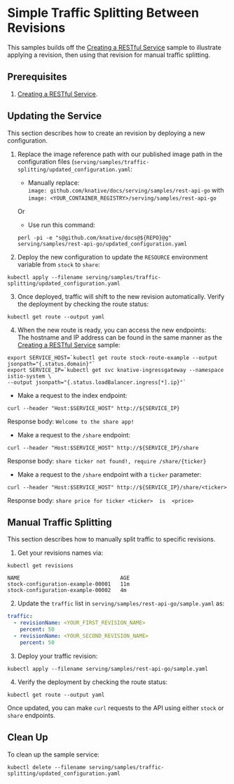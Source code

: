 # Simple Traffic Splitting Between Revisions

This samples builds off the [Creating a RESTful Service](../rest-api-go) sample
to illustrate applying a revision, then using that revision for manual traffic splitting.

## Prerequisites

1. [Creating a RESTful Service](../rest-api-go).

## Updating the Service

This section describes how to create an revision by deploying a new configuration.

1. Replace the image reference path with our published image path in the configuration files (`serving/samples/traffic-splitting/updated_configuration.yaml`:  
    * Manually replace:  
     `image: github.com/knative/docs/serving/samples/rest-api-go` with `image: <YOUR_CONTAINER_REGISTRY>/serving/samples/rest-api-go`  

     Or

    * Use run this command:  
     ```
     perl -pi -e "s@github.com/knative/docs@${REPO}@g" serving/samples/rest-api-go/updated_configuration.yaml
     ```

2. Deploy the new configuration to update the `RESOURCE` environment variable
from `stock` to `share`:
```
kubectl apply --filename serving/samples/traffic-splitting/updated_configuration.yaml
```

3. Once deployed, traffic will shift to the new revision automatically. Verify the deployment by checking the route status:
```
kubectl get route --output yaml
```

4. When the new route is ready, you can access the new endpoints:  
  The hostname and IP address can be found in the same manner as the [Creating a RESTful Service](../rest-api-go) sample:  
  ```
  export SERVICE_HOST=`kubectl get route stock-route-example --output jsonpath="{.status.domain}"`
  export SERVICE_IP=`kubectl get svc knative-ingressgateway --namespace istio-system \
  --output jsonpath="{.status.loadBalancer.ingress[*].ip}"`
  ```

  * Make a request to the index endpoint:
  ```
  curl --header "Host:$SERVICE_HOST" http://${SERVICE_IP}
  ```
  Response body: `Welcome to the share app!`

  * Make a request to the `/share` endpoint:
  ```
  curl --header "Host:$SERVICE_HOST" http://${SERVICE_IP}/share
  ```
  Response body: `share ticker not found!, require /share/{ticker}`

  * Make a request to the `/share` endpoint with a `ticker` parameter:
  ```
  curl --header "Host:$SERVICE_HOST" http://${SERVICE_IP}/share/<ticker>
  ```
  Response body: `share price for ticker <ticker>  is  <price>`

## Manual Traffic Splitting

This section describes how to manually split traffic to specific revisions.

1. Get your revisions names via:
```
kubectl get revisions
```
```
NAME                                AGE
stock-configuration-example-00001   11m
stock-configuration-example-00002   4m
```

2. Update the `traffic` list in `serving/samples/rest-api-go/sample.yaml` as:
```yaml
traffic:
  - revisionName: <YOUR_FIRST_REVISION_NAME>
    percent: 50
  - revisionName: <YOUR_SECOND_REVISION_NAME>
    percent: 50
```

3. Deploy your traffic revision:
```
kubectl apply --filename serving/samples/rest-api-go/sample.yaml
```

4. Verify the deployment by checking the route status:
```
kubectl get route --output yaml
```
Once updated, you can make `curl` requests to the API using either `stock` or `share`
endpoints.

## Clean Up

To clean up the sample service:

```
kubectl delete --filename serving/samples/traffic-splitting/updated_configuration.yaml
```
